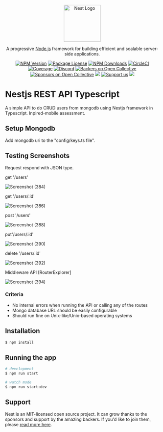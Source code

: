 <p align="center">
  <a href="http://nestjs.com/" target="blank"><img src="https://nestjs.com/img/logo-small.svg" width="120" alt="Nest Logo" /></a>
</p>

[circleci-image]: https://img.shields.io/circleci/build/github/nestjs/nest/master?token=abc123def456
[circleci-url]: https://circleci.com/gh/nestjs/nest

  <p align="center">A progressive <a href="http://nodejs.org" target="_blank">Node.js</a> framework for building efficient and scalable server-side applications.</p>
    <p align="center">
<a href="https://www.npmjs.com/~nestjscore" target="_blank"><img src="https://img.shields.io/npm/v/@nestjs/core.svg" alt="NPM Version" /></a>
<a href="https://www.npmjs.com/~nestjscore" target="_blank"><img src="https://img.shields.io/npm/l/@nestjs/core.svg" alt="Package License" /></a>
<a href="https://www.npmjs.com/~nestjscore" target="_blank"><img src="https://img.shields.io/npm/dm/@nestjs/core.svg" alt="NPM Downloads" /></a>
<a href="https://circleci.com/gh/nestjs/nest" target="_blank"><img src="https://img.shields.io/circleci/build/github/nestjs/nest/master" alt="CircleCI" /></a>
<a href="https://coveralls.io/github/nestjs/nest?branch=master" target="_blank"><img src="https://coveralls.io/repos/github/nestjs/nest/badge.svg?branch=master#9" alt="Coverage" /></a>
<a href="https://discord.gg/G7Qnnhy" target="_blank"><img src="https://img.shields.io/badge/discord-online-brightgreen.svg" alt="Discord"/></a>
<a href="https://opencollective.com/nest#backer" target="_blank"><img src="https://opencollective.com/nest/backers/badge.svg" alt="Backers on Open Collective" /></a>
<a href="https://opencollective.com/nest#sponsor" target="_blank"><img src="https://opencollective.com/nest/sponsors/badge.svg" alt="Sponsors on Open Collective" /></a>
  <a href="https://paypal.me/kamilmysliwiec" target="_blank"><img src="https://img.shields.io/badge/Donate-PayPal-ff3f59.svg"/></a>
    <a href="https://opencollective.com/nest#sponsor"  target="_blank"><img src="https://img.shields.io/badge/Support%20us-Open%20Collective-41B883.svg" alt="Support us"></a>
  <a href="https://twitter.com/nestframework" target="_blank"><img src="https://img.shields.io/twitter/follow/nestframework.svg?style=social&label=Follow"></a>
</p>
  <!--[![Backers on Open Collective](https://opencollective.com/nest/backers/badge.svg)](https://opencollective.com/nest#backer)
  [![Sponsors on Open Collective](https://opencollective.com/nest/sponsors/badge.svg)](https://opencollective.com/nest#sponsor)-->

# Nestjs REST API Typescript

A simple API to do CRUD users from mongodb using Nestjs framework in Typescript. Inpired-mobile assessment.

## Setup Mongodb

Add mongodb uri to the "config/keys.ts file".

## Testing Screenshots

Request respond with JSON type.

get '/users'

![Screenshot (384)](https://user-images.githubusercontent.com/42229194/70316290-5aeda800-1856-11ea-8aad-25b9379ef12b.png)

get '/users/:id'

![Screenshot (386)](https://user-images.githubusercontent.com/42229194/70316408-9e481680-1856-11ea-9078-76db03bef795.png)

post '/users'

![Screenshot (388)](https://user-images.githubusercontent.com/42229194/70316522-e1a28500-1856-11ea-9c35-87a7bc47223f.png)

put'/users/:id'

![Screenshot (390)](https://user-images.githubusercontent.com/42229194/70316603-0b5bac00-1857-11ea-84ec-cff7286b1a8a.png)

delete '/users/:id'

![Screenshot (392)](https://user-images.githubusercontent.com/42229194/70316778-5aa1dc80-1857-11ea-863c-f8354e1d3d41.png)

Middleware API [RouterExplorer]

![Screenshot (394)](https://user-images.githubusercontent.com/42229194/70317102-0cd9a400-1858-11ea-9134-729859c0e3c1.png)


### Criteria
-	No internal errors when running the API or calling any of the routes
- Mongo database URL should be easily configurable
- Should run fine on Unix-like/Unix-based operating systems


## Installation

```bash
$ npm install
```

## Running the app

```bash
# development
$ npm run start

# watch mode
$ npm run start:dev
```

## Support

Nest is an MIT-licensed open source project. It can grow thanks to the sponsors and support by the amazing backers. If you'd like to join them, please [read more here](https://docs.nestjs.com/support).
